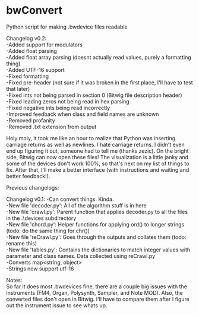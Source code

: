 # bwConvert
Python script for making .bwdevice files readable

Changelog v0.2:  
-Added support for modulators  
-Added float parsing  
-Added float array parsing (doesnt actually read values, purely a formatting thing)  
-Added UTF-16 support  
-Fixed formatting  
-Fixed pre-header (not sure if it was broken in the first place, I'll have to test that later)  
-Fixed ints not being parsed in section 0 (Bitwig file description header)  
-Fixed leading zeros not being read in hex parsing  
-Fixed negative ints being read incorrectly  
-Improved feedback when class and field names are unknown  
-Removed profanity  
-Removed .txt extension from output  

Holy moly, it took me like an hour to realize that Python was inserting carriage returns as well as newlines. I hate carriage returns. I didn't even end up figuring it out, someone had to tell me (thanks zezic). On the bright side, Bitwig can now open these files! The visualization is a little janky and some of the devices don't work 100%, so that's next on my list of things to fix. After that, I'll make a better interface (with instructions and waiting and better feedback!).


Previous changelogs:

Changelog v0.1:
-Can convert things. Kinda.  
-New file 'decoder.py': All of the algorithm stuff is in here  
-New file 'crawl.py': Parent function that applies decoder.py to all the files in the .\devices subdirectory  
-New file 'chord.py': Helper functions for applying ord() to longer strings (todo: do the same thing for chr())  
-New file 'reCrawl.py': Goes through the outputs and collates them (todo: rename this)  
-New file 'tables.py': Contains the dictionaries to match integer values with parameter and class names. Data collected using reCrawl.py  
-Converts map<string, object>  
-Strings now support utf-16  

Notes:  
So far it does most .bwdevices fine, there are a couple big issues with the instruments (FM4, Organ, Polysynth, Sampler, and Note MOD). Also, the converted files don't open in Bitwig. I'll have to compare them after I figure out the instrument issue to see whats up.

